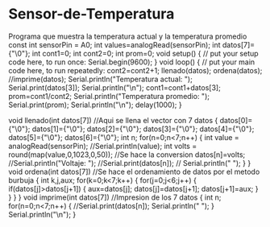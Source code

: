 # Sensor-de-Temperatura
Programa que muestra la temperatura actual y la temperatura promedio
const int sensorPin = A0;
int values=analogRead(sensorPin);
int datos[7]={"\0"};
int cont1=0;
int cont2=0;
int prom=0;
void setup() {
  // put your setup code here, to run once:
  Serial.begin(9600);
}
void loop() {
  // put your main code here, to run repeatedly:
  cont2=cont2+1;
  llenado(datos);
  ordena(datos);
  //imprime(datos);
  Serial.println("Temperatura actual: ");
  Serial.print(datos[3]);
  Serial.println("\n");
  cont1=cont1+datos[3];
  prom=cont1/cont2;
  Serial.println("Temperatura promedio: ");
  Serial.print(prom);
  Serial.println("\n");
  delay(1000);
}

void llenado(int datos[7]) //Aqui se llena el vector con 7 datos
{
  datos[0]={"\0"};
  datos[1]={"\0"};
  datos[2]={"\0"};
  datos[3]={"\0"};
  datos[4]={"\0"};
  datos[5]={"\0"};
  datos[6]={"\0"};
  int n;
  for(n=0;n<7;n++)
  {
    int value = analogRead(sensorPin);
    //Serial.println(value);
    int volts = round(map(value,0,1023,0,50)); //Se hace la conversion
    datos[n]=volts;
   //Serial.println("Voltaje: ");
    //Serial.print(datos[n]);
   // Serial.println("  ");
  }
}
void ordena(int datos[7]) //Se hace el ordenamiento de datos por el metodo burbuja
{
  int k,j,aux;
      for(k=0;k<7;k++)
      {
        for(j=0;j<6;j++)
        {
          if(datos[j]>datos[j+1])
          {
            aux=datos[j];
            datos[j]=datos[j+1];
            datos[j+1]=aux;
          }
        }
      }
}
void imprime(int datos[7]) //Impresion de los 7 datos
{
  int n;
 for(n=0;n<7;n++)
  {
    //Serial.print(datos[n]);
    Serial.println("  ");
  }
  Serial.println("\n");
}

